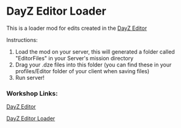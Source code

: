 # DayZ Editor Loader
This is a loader mod for edits created in the [DayZ Editor](https://github.com/InclementDab/DayZ-Editor)

Instructions:
1) Load the mod on your server, this will generated a folder called "EditorFiles" in your Server's mission directory
2) Drag your .dze files into this folder (you can find these in your profiles/Editor folder of your client when saving files)
3) Run server!

### Workshop Links:

[DayZ Editor](https://steamcommunity.com/sharedfiles/filedetails/?id=2250764298)

[DayZ Editor Loader](https://steamcommunity.com/sharedfiles/filedetails/?id=2276010135)
